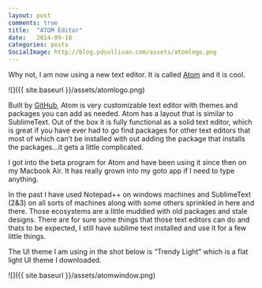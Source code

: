 ```yaml
---
layout: post
comments: true
title:  "ATOM Editor"
date:   2014-09-10
categories: posts
SocialImage: http://blog.pdsullivan.com/assets/atomlogo.png
---
```




Why not, I am now using a new text editor. It is called [Atom][atomio] and it is cool.

![]({{ site.baseurl }}/assets/atomlogo.png)

Built by [GitHub][githublink], Atom is very customizable text editor with themes and packages you can add as needed. Atom has a layout that is similar to SublimeText. Out of the box it is fully functional as a solid text editor, which is great if you have ever had to go find packages for other text editors that most of which can’t be installed with out adding the package that installs the packages…it gets a little complicated.

I got into the beta program for Atom and have been using it since then on my Macbook Air. It has really grown into my goto app if I need to type anything.

In the past I have used Notepad++ on windows machines and SublimeText (2&3) on all sorts of machines along with some others sprinkled in here and there. Those ecosystems are a little muddied with old packages and stale designs. There are for sure some things that those text editors can do and thats to be expected, I still have sublime text installed and use it for a few little things.

The UI theme I am using in the shot below is “Trendy Light” which is a flat light UI theme I downloaded.


![]({{ site.baseurl }}/assets/atomwindow.png)


[atomio]:      http://atom.io
[githublink]:      http://github.com
